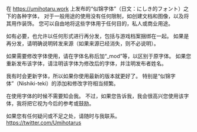 在 https://umihotaru.work 上发布的“似锦字体”（日文：にしき的フォント）之下的各种字体，
对于一般用途的使用没有任何限制，如创建文档和图像，以及将其用作装饰。
您可以自由地将这些字体用于任何目的，私人或商业用途。

如有必要，也允许以任何形式进行再分发，包括与游戏档案捆绑在一起。
如果是再分发，请明确说明转发来源（如果来源已经消失，则不必说明）。

如果需要修改字体使用，请在字体名称后加“_mod”等，以区别于原字体。
如果您重新发布该字体，请注明该字体为修改后的字体，并注明发布者姓名。

我有时会更新字体，所以如果你使用最新的版本就更好了。
特别是“似锦字体”（Nishiki-teki）的添加和修改字符相当频繁。

在使用字体的时候不需要知会我。
不过，如果您告诉我，我会很高兴您使用该字体，我将把它视为今后的参考或鼓励。

如果您有任何疑问或不足之处，请随时与我联系。
https://twitter.com/Umihotarus
